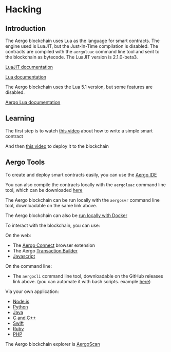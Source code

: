 # Hacking

## Introduction

The Aergo blockchain uses Lua as the language for smart contracts. The engine used is LuaJIT, but the Just-In-Time compilation is disabled. The contracts are compiled with the `aergoluac` command line tool and sent to the blockchain as bytecode. The LuaJIT version is 2.1.0-beta3.

[LuaJIT documentation](http://luajit.org/luajit.html)

[Lua documentation](https://www.lua.org/manual/5.1/)

The Aergo blockchain uses the Lua 5.1 version, but some features are disabled.

[Aergo Lua documentation](https://aergo.readthedocs.io/en/latest/smart-contracts/lua/index.html)


## Learning

The first step is to watch [this video](https://www.youtube.com/watch?v=PWc_m544JtU) about how to write a simple smart contract

And then [this video](https://www.youtube.com/watch?v=nVkxTAt08HE) to deploy it to the blockchain


## Aergo Tools

To create and deploy smart contracts easily, you can use the [Aergo IDE](https://ide.aergo.io/)

You can also compile the contracts locally with the `aergoluac` command line tool, which can be downloaded [here](https://github.com/aergoio/aergo/releases)

The Aergo blockchain can be run locally with the `aergosvr` command line tool, downloadable on the same link above.

The Aergo blockchain can also be [run locally with Docker](https://aergo.readthedocs.io/en/2.2/running-node/quickstart.html?highlight=docker#using-docker)

To interact with the blockchain, you can use:

On the web:

* The [Aergo Connect](https://chrome.google.com/webstore/detail/aergo-connect/iopigoikekfcpcapjlkcdlokheickhpc) browser extension
* The Aergo [Transaction Builder](https://tx-builder.aergo.io/)
* [Javascript](https://github.com/aergoio/herajs)

On the command line:

* The `aergocli` command line tool, downloadable on the GitHub releases link above.
(you can automate it with bash scripts. example [here](https://github.com/aergoio/aergo/blob/develop/tests/test-max-call-depth.sh))

Via your own application:

* [Node.js](https://github.com/aergoio/herajs)
* [Python](https://github.com/aergoio/herapy)
* [Java](https://github.com/aergoio/heraj)
* [C and C++](https://github.com/aergoio/libaergo)
* [Swift](https://github.com/aergoio/libaergo)
* [Ruby](https://github.com/aergoio/libaergo)
* [PHP](https://github.com/aergoio/heraphp)


The Aergo blockchain explorer is [AergoScan](https://testnet.aergoscan.io/)

